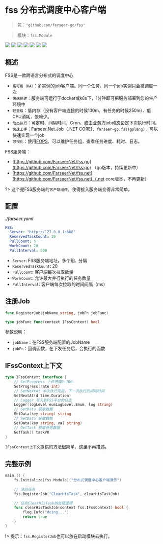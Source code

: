 # fss 分布式调度中心客户端
> 包：`"github.com/farseer-go/fss"`

> 模块：`fss.Module`

![](https://img.shields.io/github/stars/farseer-go?style=social)
![](https://img.shields.io/github/license/farseer-go/fss)
![](https://img.shields.io/github/go-mod/go-version/farseer-go/fss)
![](https://img.shields.io/github/v/release/farseer-go/fss)
![](https://img.shields.io/github/languages/code-size/farseer-go/fss)
![](https://img.shields.io/github/directory-file-count/farseer-go/fss)
![](https://goreportcard.com/badge/github.com/farseer-go/fss)

## 概述
FSS是一款跨语言分布式的调度中心

- `高可用（HA）`：多实例的job客户端。同一个任务、同一个job实例只会被调度一次 
- `快速搭建`：服务端可运行于docker或k8s下，1分钟即可把服务部署到您的生产环境中 
- `轻量级`：低内存（没有客户端连接的时候130m，有任务的时候250m）、低CPU消耗，依赖少。 
- `动态执行`：可定时、间隔时间、Cron、或由业务方job动态设定下次执行时间。 
- `快速上手`：Farseer.Net.Job（.NET CORE)、`farseer-go.fss(golang)`，可以快速实现一个job 
- `可视化`：使用[FOPS](https://github.com/FarseerNet/fops.go)，可以维护任务组，查看任务进度、耗时、日志。

FSS服务端：
- [https://github.com/FarseerNet/fss.go](https://github.com/FarseerNet/fss.go) （go版本，持续更新中）
- [https://github.com/FarseerNet/fss.net](https://github.com/FarseerNet/fss.net)（.net core版本，不再更新）

?> 这个是FSS服务端的`客户端组件`，使得接入服务端变得非常简单。

## 配置
_./farseer.yaml_
```yaml
FSS:
  Server: "http://127.0.0.1:888"
  ReservedTaskCount: 20
  PullCount: 6
  WorkCount: 20
  PullInterval: 500
```

- `Server`: FSS服务端地址，多个用`，`分隔
- `ReservedTaskCount`: 20
- `PullCount`: 客户端每次拉取数量
- `WorkCount`: 允许最大并行执行的任务数量
- `PullInterval`: 客户端每次拉取的时间间隔（ms）

## 注册Job
```go
func RegisterJob(jobName string, jobFn jobFunc)

type jobFunc func(context IFssContext) bool
```
参数说明：
- `jobName`：在FSS服务端配置的JobName
- `jobFn`：回调函数，在下发任务后，会执行的函数

## IFssContext上下文
```go
type IFssContext interface {
	// SetProgress 上传进度0-100
	SetProgress(rate int)
	// SetNextAt 本次执行完后，下一次执行的间隔时间
	SetNextAt(d time.Duration)
	// Logger 写入到FSS平台的日志
	Logger(logLevel eumLogLevel.Enum, log string)
	// GetData 获取数据
	GetData(key string) string
	// SetData 获取数据
	SetData(key string, val string)
	// GetTask 获取任务数据
	GetTask() taskVO
}
```
`IFssContext上下文`提供的方法很简单，这里不再描述。


## 完整示例
```go
main () {
    fs.Initialize[fss.Module]("分布式调度中心客户端演示")
    
	// 注册任务
	fss.RegisterJob("ClearHisTask", clearHisTaskJob)
	
	// 任务ClearHisTask的处理逻辑
	func clearHisTaskJob(context fss.IFssContext) bool {
        flog.Info("doing...")
		return true
	}
}
```

!> 提示：`fss.RegisterJob`也可以放在启动模块去执行。